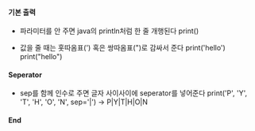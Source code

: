 #### 기본 출력
- 파라미터를 안 주면 java의 println처럼 한 줄 개행된다
	print()

- 값을 줄 때는 홋따옴표(') 혹은 쌍따옴표(")로 감싸서 준다
	print('hello')
	print("hello")

#### Seperator
- sep를 함께 인수로 주면 글자 사이사이에 seperator를 넣어준다
	print('P', 'Y', 'T', 'H', 'O', 'N', sep='|')
	→ P|Y|T|H|O|N

#### End

